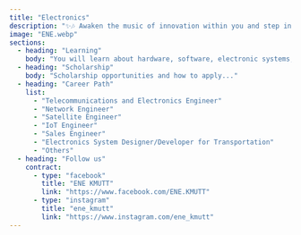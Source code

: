 ```yaml
---
title: "Electronics"
description: "✨🎶 Awaken the music of innovation within you and step into the world of Electronics Engineering at KMUTT. Create melodies with code, explore how electric circuits work, discover amazing innovations, and find new sources of inspiration. Here, you’ll see that everyday technology can become a stage for your dreams. 📡✨"
image: "ENE.webp"
sections:
  - heading: "Learning"
    body: "You will learn about hardware, software, electronic systems, communication systems, and reliable, secure, and fast data transmission. The curriculum covers networks of electronic devices and communication systems, related engineering design, and intelligent decision-making systems such as Machine Learning, Fiber Optic, Wireless Communication, and Embedded Systems to support the country's advanced technological development."
  - heading: "Scholarship"
    body: "Scholarship opportunities and how to apply..."
  - heading: "Career Path"
    list:
      - "Telecommunications and Electronics Engineer"
      - "Network Engineer"
      - "Satellite Engineer"
      - "IoT Engineer"
      - "Sales Engineer"
      - "Electronics System Designer/Developer for Transportation"
      - "Others"
  - heading: "Follow us"
    contract:
      - type: "facebook"
        title: "ENE KMUTT"
        link: "https://www.facebook.com/ENE.KMUTT"
      - type: "instagram"
        title: "ene_kmutt"
        link: "https://www.instagram.com/ene_kmutt"
---
```

